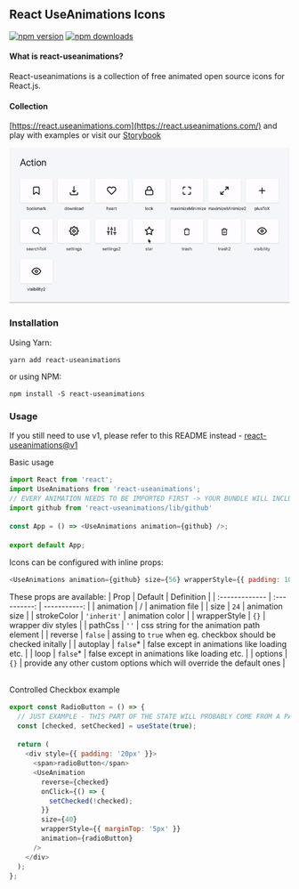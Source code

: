 ## React UseAnimations Icons

[![npm version](https://img.shields.io/npm/v/react-useanimations.svg?style=flat-square)](https://www.npmjs.com/package/react-useanimations) [![npm downloads](https://img.shields.io/npm/dm/react-useanimations.svg?style=flat-square)](https://www.npmjs.com/package/react-useanimations)

#### What is react-useanimations?

React-useanimations is a collection of free animated open source icons for React.js.

#### Collection

[https://react.useanimations.com](https://react.useanimations.com/) and play with examples or visit our [Storybook](https://useanimations.github.io/react-useanimations/)

![](useanimations-preview.gif)

### Installation

Using Yarn:

```
yarn add react-useanimations
```

or using NPM:

```
npm install -S react-useanimations
```

### Usage
If you still need to use v1, please refer to this README instead - [react-useanimations@v1](https://github.com/useAnimations/react-useanimations/blob/master/README_v1.md)

Basic usage
```javascript
import React from 'react';
import UseAnimations from 'react-useanimations';
// EVERY ANIMATION NEEDS TO BE IMPORTED FIRST -> YOUR BUNDLE WILL INCLUDE ONLY WHAT IT NEEDS
import github from 'react-useanimations/lib/github'

const App = () => <UseAnimations animation={github} />;

export default App;
```

Icons can be configured with inline props:

```javascript
<UseAnimations animation={github} size={56} wrapperStyle={{ padding: 100 }} />
```

These props are available:
| Prop           | Default      | Definition   |
| :------------- | :----------: | -----------: |
| animation   | / | animation file |
|  size | `24`   | animation size    |
|  strokeColor | `'inherit'`   | animation color |
|  wrapperStyle | `{}` | wrapper div styles |
|  pathCss | `''` | css string for the animation path element |
|  reverse | `false` | assing to `true` when eg. checkbox should be checked initally |
|  autoplay | `false`* | false except in animations like loading etc. |
|  loop | `false`* | false except in animations like loading etc. |
|  options | `{}` | provide any other custom options which will override the default ones |

<br />
Controlled Checkbox example  

```javascript
export const RadioButton = () => {
  // JUST EXAMPLE - THIS PART OF THE STATE WILL PROBABLY COME FROM A PARENT FORM COMPONENT
  const [checked, setChecked] = useState(true);

  return (
    <div style={{ padding: '20px' }}>
      <span>radioButton</span>
      <UseAnimation
        reverse={checked}
        onClick={() => {
          setChecked(!checked);
        }}
        size={40}
        wrapperStyle={{ marginTop: '5px' }}
        animation={radioButton}
      />
    </div>
  );
};
```